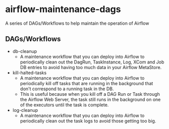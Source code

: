 # airflow-maintenance-dags
A series of DAGs/Workflows to help maintain the operation of Airflow

## DAGs/Workflows

* db-cleanup
    * A maintenance workflow that you can deploy into Airflow to periodically clean out the DagRun, TaskInstance, Log, XCom and Job DB entries to avoid having too much data in your Airflow MetaStore.
* kill-halted-tasks
    * A maintenance workflow that you can deploy into Airflow to periodically kill off tasks that are running in the background that don't correspond to a running task in the DB.
    * This is useful because when you kill off a DAG Run or Task through the Airflow Web Server, the task still runs in the background on one of the executors until the task is complete.
* log-cleanup
    * A maintenance workflow that you can deploy into Airflow to periodically clean out the task logs to avoid those getting too big.
